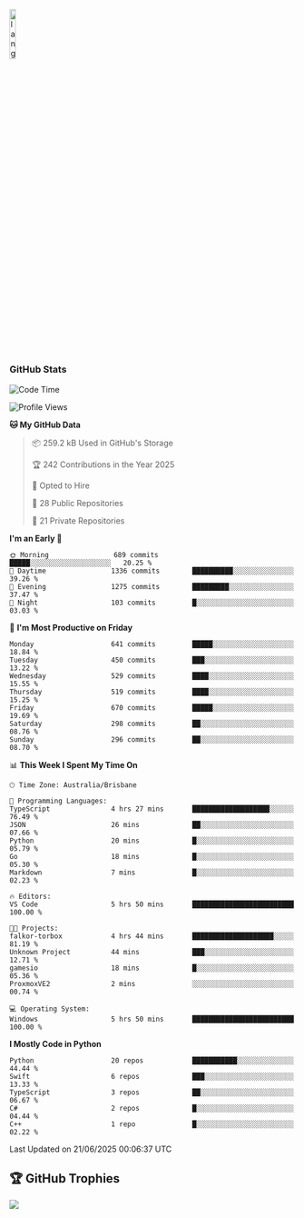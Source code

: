 <p align="left"><img width=15%" src="https://github.com/alansmathew/alansmathew/raw/master/lang.gif" alt="lang image here" /></p>

# <h3 align="left">GitHub Stats</h3>

<!--START_SECTION:waka-->
![Code Time](http://img.shields.io/badge/Code%20Time-581%20hrs%2036%20mins-blue)

![Profile Views](http://img.shields.io/badge/Profile%20Views-3-blue)

**🐱 My GitHub Data** 

> 📦 259.2 kB Used in GitHub's Storage 
 > 
> 🏆 242 Contributions in the Year 2025
 > 
> 💼 Opted to Hire
 > 
> 📜 28 Public Repositories 
 > 
> 🔑 21 Private Repositories 
 > 
**I'm an Early 🐤** 

```text
🌞 Morning                689 commits         █████░░░░░░░░░░░░░░░░░░░░   20.25 % 
🌆 Daytime                1336 commits        ██████████░░░░░░░░░░░░░░░   39.26 % 
🌃 Evening                1275 commits        █████████░░░░░░░░░░░░░░░░   37.47 % 
🌙 Night                  103 commits         █░░░░░░░░░░░░░░░░░░░░░░░░   03.03 % 
```
📅 **I'm Most Productive on Friday** 

```text
Monday                   641 commits         █████░░░░░░░░░░░░░░░░░░░░   18.84 % 
Tuesday                  450 commits         ███░░░░░░░░░░░░░░░░░░░░░░   13.22 % 
Wednesday                529 commits         ████░░░░░░░░░░░░░░░░░░░░░   15.55 % 
Thursday                 519 commits         ████░░░░░░░░░░░░░░░░░░░░░   15.25 % 
Friday                   670 commits         █████░░░░░░░░░░░░░░░░░░░░   19.69 % 
Saturday                 298 commits         ██░░░░░░░░░░░░░░░░░░░░░░░   08.76 % 
Sunday                   296 commits         ██░░░░░░░░░░░░░░░░░░░░░░░   08.70 % 
```


📊 **This Week I Spent My Time On** 

```text
🕑︎ Time Zone: Australia/Brisbane

💬 Programming Languages: 
TypeScript               4 hrs 27 mins       ███████████████████░░░░░░   76.49 % 
JSON                     26 mins             ██░░░░░░░░░░░░░░░░░░░░░░░   07.66 % 
Python                   20 mins             █░░░░░░░░░░░░░░░░░░░░░░░░   05.79 % 
Go                       18 mins             █░░░░░░░░░░░░░░░░░░░░░░░░   05.30 % 
Markdown                 7 mins              █░░░░░░░░░░░░░░░░░░░░░░░░   02.23 % 

🔥 Editors: 
VS Code                  5 hrs 50 mins       █████████████████████████   100.00 % 

🐱‍💻 Projects: 
falkor-torbox            4 hrs 44 mins       ████████████████████░░░░░   81.19 % 
Unknown Project          44 mins             ███░░░░░░░░░░░░░░░░░░░░░░   12.71 % 
gamesio                  18 mins             █░░░░░░░░░░░░░░░░░░░░░░░░   05.36 % 
ProxmoxVE2               2 mins              ░░░░░░░░░░░░░░░░░░░░░░░░░   00.74 % 

💻 Operating System: 
Windows                  5 hrs 50 mins       █████████████████████████   100.00 % 
```

**I Mostly Code in Python** 

```text
Python                   20 repos            ███████████░░░░░░░░░░░░░░   44.44 % 
Swift                    6 repos             ███░░░░░░░░░░░░░░░░░░░░░░   13.33 % 
TypeScript               3 repos             ██░░░░░░░░░░░░░░░░░░░░░░░   06.67 % 
C#                       2 repos             █░░░░░░░░░░░░░░░░░░░░░░░░   04.44 % 
C++                      1 repo              █░░░░░░░░░░░░░░░░░░░░░░░░   02.22 % 
```




 Last Updated on 21/06/2025 00:06:37 UTC
<!--END_SECTION:waka-->

## 🏆 GitHub Trophies

![](https://github-profile-trophy.vercel.app/?username=samh06&theme=discord&no-frame=true&no-bg=false&margin-w=4)
